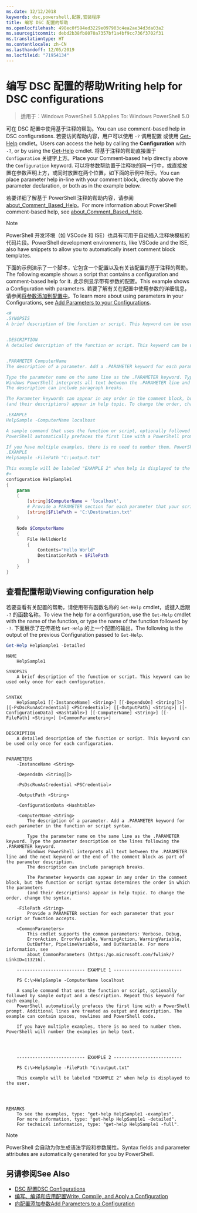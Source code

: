 ```yaml
---
ms.date: 12/12/2018
keywords: dsc,powershell,配置,安装程序
title: 编写 DSC 配置的帮助
ms.openlocfilehash: 498ec0f594ed3229e097903c4ea2ae34d3da03a2
ms.sourcegitcommit: debd2b38fb8070a7357bf1a4bf9cc736f3702f31
ms.translationtype: HT
ms.contentlocale: zh-CN
ms.lasthandoff: 12/05/2019
ms.locfileid: "71954134"
---
```

# <a name="writing-help-for-dsc-configurations"></a><span data-ttu-id="946ec-103">编写 DSC 配置的帮助</span><span class="sxs-lookup"><span data-stu-id="946ec-103">Writing help for DSC configurations</span></span>

><span data-ttu-id="946ec-104">适用于：Windows PowerShell 5.0</span><span class="sxs-lookup"><span data-stu-id="946ec-104">Applies To: Windows PowerShell 5.0</span></span>

<span data-ttu-id="946ec-105">可在 DSC 配置中使用基于注释的帮助。</span><span class="sxs-lookup"><span data-stu-id="946ec-105">You can use comment-based help in DSC configurations.</span></span> <span data-ttu-id="946ec-106">若要访问帮助内容，用户可以使用 `-?` 调用配置  或使用 [Get-Help](/powershell/module/Microsoft.PowerShell.Core/Get-Help) cmdlet。</span><span class="sxs-lookup"><span data-stu-id="946ec-106">Users can access the help by calling the **Configuration** with `-?`, or by using the [Get-Help](/powershell/module/Microsoft.PowerShell.Core/Get-Help) cmdlet.</span></span> <span data-ttu-id="946ec-107">将基于注释的帮助直接置于 `Configuration` 关键字上方。</span><span class="sxs-lookup"><span data-stu-id="946ec-107">Place your Comment-based help directly above the `Configuration` keyword.</span></span>
<span data-ttu-id="946ec-108">可以将参数帮助置于注释块的同一行中，或直接放置在参数声明上方，或同时放置在两个位置，如下面的示例中所示。</span><span class="sxs-lookup"><span data-stu-id="946ec-108">You can place parameter help in-line with your comment block, directly above the parameter declaration, or both as in the example below.</span></span>

<span data-ttu-id="946ec-109">若要详细了解基于 PowerShell 注释的帮助内容，请参阅 [about_Comment_Based_Help](/powershell/module/microsoft.powershell.core/about/about_comment_based_help)。</span><span class="sxs-lookup"><span data-stu-id="946ec-109">For more information about PowerShell comment-based help, see [about_Comment_Based_Help](/powershell/module/microsoft.powershell.core/about/about_comment_based_help).</span></span>

> [!NOTE]
> <span data-ttu-id="946ec-110">PowerShell 开发环境（如 VSCode 和 ISE）也具有可用于自动插入注释块模板的代码片段。</span><span class="sxs-lookup"><span data-stu-id="946ec-110">PowerShell development environments, like VSCode and the ISE, also have snippets to allow you to automatically insert comment block templates.</span></span>

<span data-ttu-id="946ec-111">下面的示例演示了一个脚本，它包含一个配置以及有关该配置的基于注释的帮助。</span><span class="sxs-lookup"><span data-stu-id="946ec-111">The following example shows a script that contains a configuration and comment-based help for it.</span></span> <span data-ttu-id="946ec-112">此示例显示带有参数的配置。</span><span class="sxs-lookup"><span data-stu-id="946ec-112">This example shows a Configuration with parameters.</span></span> <span data-ttu-id="946ec-113">若要了解有关在配置中使用参数的详细信息，请参阅[将参数添加到配置中](add-parameters-to-a-configuration.md)。</span><span class="sxs-lookup"><span data-stu-id="946ec-113">To learn more about using parameters in your Configurations, see [Add Parameters to your Configurations](add-parameters-to-a-configuration.md).</span></span>

```powershell
<#
.SYNOPSIS
A brief description of the function or script. This keyword can be used only once for each configuration.


.DESCRIPTION
A detailed description of the function or script. This keyword can be used only once for each configuration.


.PARAMETER ComputerName
The description of a parameter. Add a .PARAMETER keyword for each parameter in the function or script syntax.

Type the parameter name on the same line as the .PARAMETER keyword. Type the parameter description on the lines following the .PARAMETER keyword.
Windows PowerShell interprets all text between the .PARAMETER line and the next keyword or the end of the comment block as part of the parameter description.
The description can include paragraph breaks.

The Parameter keywords can appear in any order in the comment block, but the function or script syntax determines the order in which the parameters
(and their descriptions) appear in help topic. To change the order, change the syntax.

.EXAMPLE
HelpSample -ComputerName localhost

A sample command that uses the function or script, optionally followed by sample output and a description. Repeat this keyword for each example.
PowerShell automatically prefaces the first line with a PowerShell prompt. Additional lines are treated as output and description. The example can contain spaces, newlines and PowerShell code.

If you have multiple examples, there is no need to number them. PowerShell will number the examples in help text.
.EXAMPLE
HelpSample -FilePath "C:\output.txt"

This example will be labeled "EXAMPLE 2" when help is displayed to the user.
#>
configuration HelpSample1
{
    param
    (
        [string]$ComputerName = 'localhost',
        # Provide a PARAMETER section for each parameter that your script or function accepts.
        [string]$FilePath = 'C:\Destination.txt'
    )

    Node $ComputerName
    {
        File HelloWorld
        {
            Contents="Hello World"
            DestinationPath = $FilePath
        }
    }
}
```

## <a name="viewing-configuration-help"></a><span data-ttu-id="946ec-114">查看配置帮助</span><span class="sxs-lookup"><span data-stu-id="946ec-114">Viewing configuration help</span></span>

<span data-ttu-id="946ec-115">若要查看有关配置的帮助，请使用带有函数名称的 `Get-Help` cmdlet，或键入后跟 `-?` 的函数名称。</span><span class="sxs-lookup"><span data-stu-id="946ec-115">To view the help for a configuration, use the `Get-Help` cmdlet with the name of the function, or type the name of the function followed by `-?`.</span></span> <span data-ttu-id="946ec-116">下面展示了在传递给 `Get-Help` 的上一个配置的输出。</span><span class="sxs-lookup"><span data-stu-id="946ec-116">The following is the output of the previous Configuration passed to `Get-Help`.</span></span>

```powershell
Get-Help HelpSample1 -Detailed
```

```output
NAME
    HelpSample1

SYNOPSIS
    A brief description of the function or script. This keyword can be used only once for each configuration.


SYNTAX
    HelpSample1 [[-InstanceName] <String>] [[-DependsOn] <String[]>] [[-PsDscRunAsCredential] <PSCredential>] [[-OutputPath] <String>] [[-ConfigurationData] <Hashtable>] [[-ComputerName] <String>] [[-FilePath] <String>] [<CommonParameters>]


DESCRIPTION
    A detailed description of the function or script. This keyword can be used only once for each configuration.


PARAMETERS
    -InstanceName <String>

    -DependsOn <String[]>

    -PsDscRunAsCredential <PSCredential>

    -OutputPath <String>

    -ConfigurationData <Hashtable>

    -ComputerName <String>
        The description of a parameter. Add a .PARAMETER keyword for each parameter in the function or script syntax.

        Type the parameter name on the same line as the .PARAMETER keyword. Type the parameter description on the lines following the .PARAMETER keyword.
        Windows PowerShell interprets all text between the .PARAMETER line and the next keyword or the end of the comment block as part of the parameter description.
        The description can include paragraph breaks.

        The Parameter keywords can appear in any order in the comment block, but the function or script syntax determines the order in which the parameters
        (and their descriptions) appear in help topic. To change the order, change the syntax.

    -FilePath <String>
        Provide a PARAMETER section for each parameter that your script or function accepts.

    <CommonParameters>
        This cmdlet supports the common parameters: Verbose, Debug,
        ErrorAction, ErrorVariable, WarningAction, WarningVariable,
        OutBuffer, PipelineVariable, and OutVariable. For more information, see
        about_CommonParameters (https:/go.microsoft.com/fwlink/?LinkID=113216).

    -------------------------- EXAMPLE 1 --------------------------

    PS C:\>HelpSample -ComputerName localhost

    A sample command that uses the function or script, optionally followed by sample output and a description. Repeat this keyword for each example.
    PowerShell automatically prefaces the first line with a PowerShell prompt. Additional lines are treated as output and description. The example can contain spaces, newlines and PowerShell code.

    If you have multiple examples, there is no need to number them. PowerShell will number the examples in help text.




    -------------------------- EXAMPLE 2 --------------------------

    PS C:\>HelpSample -FilePath "C:\output.txt"

    This example will be labeled "EXAMPLE 2" when help is displayed to the user.




REMARKS
    To see the examples, type: "get-help HelpSample1 -examples".
    For more information, type: "get-help HelpSample1 -detailed".
    For technical information, type: "get-help HelpSample1 -full".
```

> [!NOTE]
> <span data-ttu-id="946ec-117">PowerShell 会自动为你生成语法字段和参数属性。</span><span class="sxs-lookup"><span data-stu-id="946ec-117">Syntax fields and parameter attributes are automatically generated for you by PowerShell.</span></span>

## <a name="see-also"></a><span data-ttu-id="946ec-118">另请参阅</span><span class="sxs-lookup"><span data-stu-id="946ec-118">See Also</span></span>

- [<span data-ttu-id="946ec-119">DSC 配置</span><span class="sxs-lookup"><span data-stu-id="946ec-119">DSC Configurations</span></span>](configurations.md)
- [<span data-ttu-id="946ec-120">编写、编译和应用配置</span><span class="sxs-lookup"><span data-stu-id="946ec-120">Write, Compile, and Apply a Configuration</span></span>](write-compile-apply-configuration.md)
- [<span data-ttu-id="946ec-121">向配置添加参数</span><span class="sxs-lookup"><span data-stu-id="946ec-121">Add Parameters to a Configuration</span></span>](add-parameters-to-a-configuration.md)
